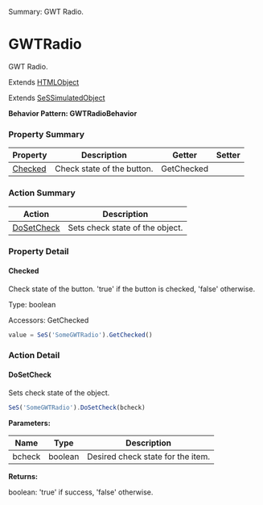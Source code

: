 Summary: GWT Radio.

# GWTRadio

GWT Radio.
 
Extends [HTMLObject](HTMLObject.md)

Extends [SeSSimulatedObject](SeSSimulatedObject.md)





**Behavior Pattern: GWTRadioBehavior**


<!-- ============================== property summary ========================== -->



### Property Summary
| **Property** | **Description** | **Getter** | **Setter** |
| ------------ | --------------- | ---------- | ---------- |
| [Checked](#checked) | Check state of the button. | GetChecked |  |



<!-- ============================== action summary ========================== -->



### Action Summary
|  **Action** | **Description** | 
| ----------- | --------------- |
|  [DoSetCheck](#dosetcheck) | Sets check state of the object. |



<!-- ============================== property detail ========================== -->

### Property Detail

<a name="Checked"></a>
#### Checked

Check state of the button. 'true' if the button is checked, 'false' otherwise.



Type: boolean


Accessors: GetChecked

```javascript
value = SeS('SomeGWTRadio').GetChecked()
```




<!-- ============================== action detail ========================== -->

### Action Detail

<a name="DoSetCheck"></a>    
#### DoSetCheck

Sets check state of the object.

```javascript
SeS('SomeGWTRadio').DoSetCheck(bcheck)
```


**Parameters:**

|  **Name** | **Type** | **Description** |
| ---------- | -------- | --------------- |
| bcheck | boolean |  Desired check state for the item. |




**Returns:**

boolean: 'true' if success, 'false' otherwise.



<a name="see.also.gwtradio.dosetcheck"></a>

  

